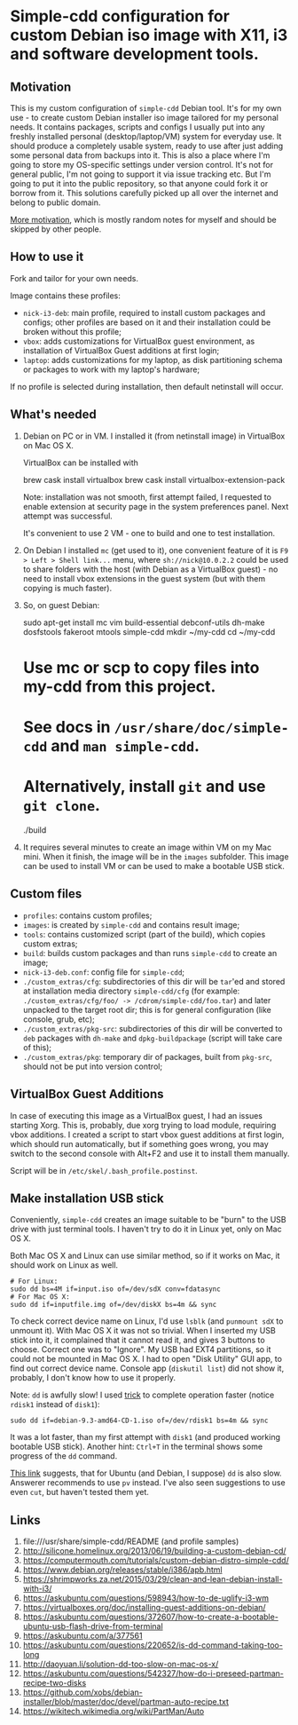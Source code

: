 # Simple-cdd configuration for custom Debian iso image with X11, i3 and software development tools.

## Motivation

This is my custom configuration of `simple-cdd` Debian tool. It's for my own
use - to create custom Debian installer iso image tailored for my personal
needs.  It contains packages, scripts and configs I usually put into any
freshly installed personal (desktop/laptop/VM) system for everyday use. It
should produce a completely usable system, ready to use after just adding some
personal data from backups into it. This is also a place where I'm going to
store my OS-specific settings under version control. It's not for general
public, I'm not going to support it via issue tracking etc. But I'm going to
put it into the public repository, so that anyone could fork it or borrow from
it. This solutions carefully picked up all over the internet and belong to
public domain.

[More motivation](MOTIVATION.md), which is mostly random notes for myself and
should be skipped by other people.

## How to use it

Fork and tailor for your own needs.

Image contains these profiles:

- `nick-i3-deb`: main profile, required to install custom packages and configs;
  other profiles are based on it and their installation could be broken without
  this profile;
- `vbox`: adds customizations for VirtualBox guest environment, as installation
  of VirtualBox Guest additions at first login;
- `laptop`: adds customizations for my laptop, as disk partitioning schema or
  packages to work with my laptop's hardware;

If no profile is selected during installation, then default netinstall will occur.

## What's needed

1. Debian on PC or in VM.  I installed it (from netinstall image) in VirtualBox
   on Mac OS X.
   
   VirtualBox can be installed with 
    
    brew cask install virtualbox
    brew cask install virtualbox-extension-pack

   Note: installation was not smooth, first attempt failed, I requested to
   enable extension at security page in the system preferences panel. Next 
   attempt was successful.

   It's convenient to use 2 VM - one to build and one to test installation.

2. On Debian I installed `mc` (get used to it), one convenient feature of it is
   `F9 > Left > Shell link...` menu, where `sh://nick@10.0.2.2` could be used
   to share folders with the host (with Debian as a VirtualBox guest) - no need
   to install vbox extensions in the guest system (but with them copying is
   much faster).

3. So, on guest Debian:

    sudo apt-get install mc vim build-essential debconf-utils dh-make dosfstools fakeroot mtools simple-cdd
    mkdir ~/my-cdd
    cd ~/my-cdd
    # Use mc or scp to copy files into my-cdd from this project.
    # See docs in `/usr/share/doc/simple-cdd` and `man simple-cdd`.
    # Alternatively, install `git` and use `git clone`.
    ./build

4. It requires several minutes to create an image within VM on my Mac mini.
   When it finish, the image will be in the `images` subfolder.
   This image can be used to install VM or can be used to make a bootable USB
   stick.

## Custom files

- `profiles`: contains custom profiles;
- `images`: is created by `simple-cdd` and contains result image;
- `tools`: contains customized script (part of the build), which copies custom extras;
- `build`: builds custom packages and than runs `simple-cdd` to create an image;
- `nick-i3-deb.conf`: config file for `simple-cdd`;
- `./custom_extras/cfg`: subdirectories of this dir will be `tar`'ed and stored
  at installation media directory `simple-cdd/cfg` (for example:
  `./custom_extras/cfg/foo/ -> /cdrom/simple-cdd/foo.tar`) and later unpacked to
  the target root dir; this is for general configuration (like console, grub,
  etc);
- `./custom_extras/pkg-src`: subdirectories of this dir will be converted to
  `deb` packages with `dh-make` and `dpkg-buildpackage` (script will take care
  of this);
- `./custom_extras/pkg`: temporary dir of packages, built from `pkg-src`, should
  not be put into version control;

## VirtualBox Guest Additions

In case of executing this image as a VirtualBox guest, I had an issues starting
Xorg. This is, probably, due xorg trying to load module, requiring vbox
additions. I created a script to start vbox guest additions at first login,
which should run automatically, but if something goes wrong, you may switch to
the second console with Alt+F2 and use it to install them manually.

Script will be in `/etc/skel/.bash_profile.postinst`.

## Make installation USB stick

Conveniently, `simple-cdd` creates an image suitable to be "burn" to the USB
drive with just terminal tools. I haven't try to do it in Linux yet, only on
Mac OS X.

Both Mac OS X and Linux can use similar method, so if it works on Mac, it
should work on Linux as well.

    # For Linux:
    sudo dd bs=4M if=input.iso of=/dev/sdX conv=fdatasync
    # For Mac OS X:
    sudo dd if=inputfile.img of=/dev/diskX bs=4m && sync

To check correct device name on Linux, I'd use `lsblk` (and `punmount sdX` to
unmount it). With Mac OS X it was not so trivial.  When I inserted my USB stick
into it, it complained that it cannot read it, and gives 3 buttons to choose.
Correct one was to "Ignore".  My USB had EXT4 partitions, so it could not be
mounted in Mac OS X. I had to open "Disk Utility" GUI app, to find out correct
device name.  Console app (`diskutil list`) did not show it, probably, I don't
know how to use it properly.

Note: `dd` is awfully slow! I used
[trick](http://daoyuan.li/solution-dd-too-slow-on-mac-os-x/) to complete
operation faster (notice `rdisk1` instead of `disk1`):

    sudo dd if=debian-9.3-amd64-CD-1.iso of=/dev/rdisk1 bs=4m && sync

It was a lot faster, than my first attempt with `disk1` (and produced working
bootable USB stick).  Another hint: `Ctrl+T` in the terminal shows some
progress of the `dd` command.

[This link](https://askubuntu.com/questions/220652/is-dd-command-taking-too-long)
suggests, that for Ubuntu (and Debian, I suppose) `dd` is also slow. Answerer
recommends to use `pv` instead. I've also seen suggestions to use even `cut`,
but haven't tested them yet.

## Links

1. file:///usr/share/simple-cdd/README (and profile samples)
2. http://silicone.homelinux.org/2013/06/19/building-a-custom-debian-cd/
3. https://computermouth.com/tutorials/custom-debian-distro-simple-cdd/
4. https://www.debian.org/releases/stable/i386/apb.html
5. https://shrimpworks.za.net/2015/03/29/clean-and-lean-debian-install-with-i3/
6. https://askubuntu.com/questions/598943/how-to-de-uglify-i3-wm
7. https://virtualboxes.org/doc/installing-guest-additions-on-debian/
8. https://askubuntu.com/questions/372607/how-to-create-a-bootable-ubuntu-usb-flash-drive-from-terminal
9. https://askubuntu.com/a/377561
10. https://askubuntu.com/questions/220652/is-dd-command-taking-too-long
11. http://daoyuan.li/solution-dd-too-slow-on-mac-os-x/
12. https://askubuntu.com/questions/542327/how-do-i-preseed-partman-recipe-two-disks
13. https://github.com/xobs/debian-installer/blob/master/doc/devel/partman-auto-recipe.txt
14. https://wikitech.wikimedia.org/wiki/PartMan/Auto


